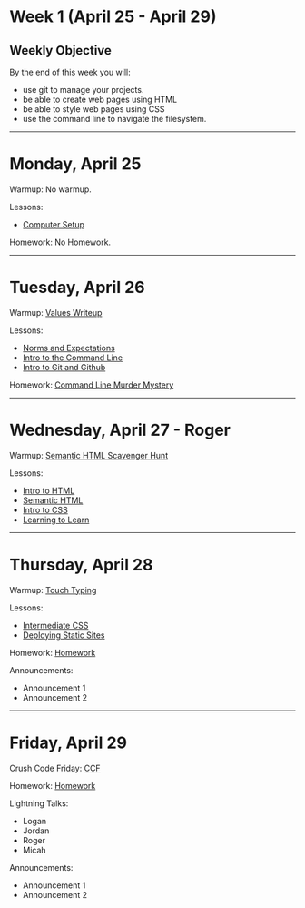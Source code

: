# Week 1 (April 25 - April 29)
## Weekly Objective

By the end of this week you will:

- use git to manage your projects.
- be able to create web pages using HTML
- be able to style web pages using CSS
- use the command line to navigate the filesystem.

---

# Monday, April 25

Warmup: No warmup.

Lessons:

- [Computer Setup](https://workbook.galvanize.com/cohorts/68/articles/3052)

Homework: No Homework.

---

# Tuesday, April 26

Warmup: [Values Writeup](https://github.com/gSchool/values_writeup)

Lessons:

- [Norms and Expectations]()
- [Intro to the Command Line](https://workbook.galvanize.com/cohorts/68/articles/3057)
- [Intro to Git and Github](https://workbook.galvanize.com/cohorts/68/articles/3060)

Homework: [Command Line Murder Mystery](https://github.com/veltman/clmystery)

---

# Wednesday, April 27 - Roger

Warmup: [Semantic HTML Scavenger Hunt](https://github.com/gSchool/semantic-html-scavanger-hunt)

Lessons:

- [Intro to HTML](https://workbook.galvanize.com/cohorts/68/articles/3063)
- [Semantic HTML](https://workbook.galvanize.com/cohorts/68/articles/3066)
- [Intro to CSS](https://workbook.galvanize.com/cohorts/68/articles/3070)
- [Learning to Learn](https://workbook.galvanize.com/cohorts/68/articles/3055)

---

# Thursday, April 28

Warmup: [Touch Typing](https://workbook.galvanize.com/cohorts/68/articles/3053)

Lessons:

- [Intermediate CSS](https://workbook.galvanize.com/cohorts/68/articles/3071)
- [Deploying Static Sites](https://workbook.galvanize.com/cohorts/68/articles/3117)

Homework: [Homework](https://workbook.galvanize.com/cohorts/68/student_dashboard)

Announcements:
- Announcement 1
- Announcement 2

---

# Friday, April 29

Crush Code Friday: [CCF](https://workbook.galvanize.com/cohorts/68/student_dashboard)

Homework: [Homework](https://workbook.galvanize.com/cohorts/68/student_dashboard)

Lightning Talks:

- Logan
- Jordan
- Roger
- Micah

Announcements:
- Announcement 1
- Announcement 2
